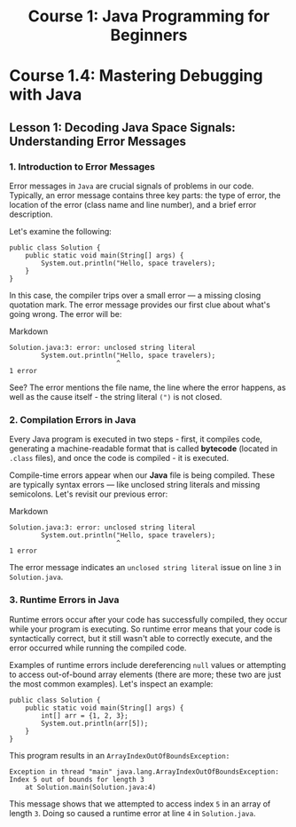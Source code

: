 <h1 align='center'> Course 1: Java Programming for Beginners </h1> 

# Course 1.4: Mastering Debugging with Java
## Lesson 1: Decoding Java Space Signals: Understanding Error Messages

### 1. Introduction to Error Messages
Error messages in `Java` are crucial signals of problems in our code. Typically, an error message contains three key parts: the type of error, the location of the error (class name and line number), and a brief error description.

Let's examine the following:

    public class Solution {
        public static void main(String[] args) {
            System.out.println("Hello, space travelers);
        }
    }
In this case, the compiler trips over a small error — a missing closing quotation mark. The error message provides our first clue about what's going wrong. The error will be:

Markdown
    
    Solution.java:3: error: unclosed string literal
            System.out.println("Hello, space travelers);
                               ^
    1 error
See? The error mentions the file name, the line where the error happens, as well as the cause itself - the string literal `(")` is not closed.

### 2. Compilation Errors in Java
Every Java program is executed in two steps - first, it compiles code, generating a machine-readable format that is called **bytecode** (located in `.class` files), and once the code is compiled - it is executed.

Compile-time errors appear when our **Java** file is being compiled. These are typically syntax errors — like unclosed string literals and missing semicolons. Let's revisit our previous error:

Markdown

    Solution.java:3: error: unclosed string literal
            System.out.println("Hello, space travelers);
                               ^
    1 error
The error message indicates an `unclosed string literal` issue on line `3` in `Solution.java`.

### 3. Runtime Errors in Java
Runtime errors occur after your code has successfully compiled, they occur while your program is executing. So runtime error means that your code is syntactically correct, but it still wasn't able to correctly execute, and the error occurred while running the compiled code.

Examples of runtime errors include dereferencing `null` values or attempting to access out-of-bound array elements (there are more; these two are just the most common examples). Let's inspect an example:

    public class Solution {
        public static void main(String[] args) {
            int[] arr = {1, 2, 3};
            System.out.println(arr[5]);
        }
    }
This program results in an `ArrayIndexOutOfBoundsException:`

    Exception in thread "main" java.lang.ArrayIndexOutOfBoundsException: Index 5 out of bounds for length 3
        at Solution.main(Solution.java:4)
This message shows that we attempted to access index `5` in an array of length `3`. Doing so caused a runtime error at line `4` in `Solution.java`.
